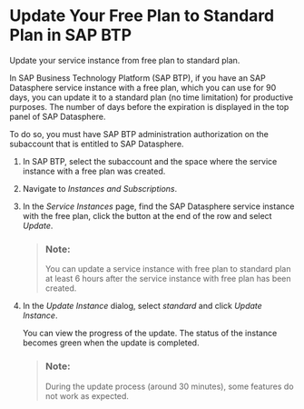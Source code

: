 <!-- loiof173be27e9cb4c758c0f1fa133d9edda -->

# Update Your Free Plan to Standard Plan in SAP BTP

Update your service instance from free plan to standard plan.

In SAP Business Technology Platform \(SAP BTP\), if you have an SAP Datasphere service instance with a free plan, which you can use for 90 days, you can update it to a standard plan \(no time limitation\) for productive purposes. The number of days before the expiration is displayed in the top panel of SAP Datasphere.

To do so, you must have SAP BTP administration authorization on the subaccount that is entitled to SAP Datasphere.

1.  In SAP BTP, select the subaccount and the space where the service instance with a free plan was created.

2.  Navigate to *Instances and Subscriptions*.

3.  In the *Service Instances* page, find the SAP Datasphere service instance with the free plan, click the button at the end of the row and select *Update*.

    > ### Note:  
    > You can update a service instance with free plan to standard plan at least 6 hours after the service instance with free plan has been created.

4.  In the *Update Instance* dialog, select *standard* and click *Update Instance*.

    You can view the progress of the update. The status of the instance becomes green when the update is completed.

    > ### Note:  
    > During the update process \(around 30 minutes\), some features do not work as expected.


